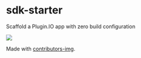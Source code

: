 # sdk-starter
Scaffold a Plugin.IO app with zero build configuration

<a href="https://github.com/pluginio/sdk-starter/graphs/contributors">
  <img src="https://contrib.rocks/image?repo=pluginio/sdk-starter" />
</a>

Made with [contributors-img](https://contrib.rocks).